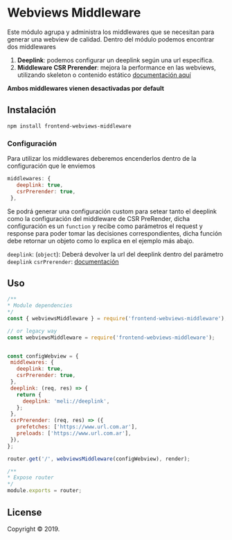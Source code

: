 # Webviews Middleware

Este módulo agrupa y administra los middlewares que se necesitan para generar una webview de calidad.
Dentro del módulo podemos encontrar dos middlewares
 1. **Deeplink**: podemos configurar un deeplink según una url específica.
 2. **Middleware CSR Prerender**: mejora la performance en las webviews, utilizando skeleton o contenido estático  [documentación aquí](https://github.com/mercadolibre/fury_frontend-csr-prerender/tree/develop#client-side-rendering-csr-pre-rendering)
 
**Ambos middlewares vienen desactivadas por default**

## Instalación
```
npm install frontend-webviews-middleware
```

### Configuración
Para utilizar los middlewares deberemos encenderlos dentro de la configuración que le enviemos
 
```js
middlewares: {
   deeplink: true,
   csrPrerender: true,
 },
```

Se podrá generar una configuración custom para setear tanto el deeplink como la configuración del middleware de CSR PreRender, dicha configuración es un `function` y recibe como parámetros el request y response para poder tomar las decisiones correspondientes, dicha función debe retornar un objeto como lo explica en el ejemplo más abajo.

`deeplink`: (`object`): Deberá devolver la url del deeplink dentro del parámetro `deeplink`
`csrPrerender`: [documentación](https://github.com/mercadolibre/fury_frontend-csr-prerender/tree/develop#configuraci%C3%B3n)

## Uso

```js
/**
* Module dependencies
*/
const { webviewsMiddleware } = require('frontend-webviews-middleware');

// or legacy way
const webviewsMiddleware = require('frontend-webviews-middleware');


const configWebview = {
 middlewares: {
   deeplink: true,
   csrPrerender: true,
 },
 deeplink: (req, res) => {
   return {
     deeplink: 'meli://deeplink',
   };
 },
 csrPrerender: (req, res) => ({
   prefetches: ['https://www.url.com.ar'],
   preloads: ['https://www.url.com.ar'],
 }),
};

router.get('/', webviewsMiddleware(configWebview), render);

/**
* Expose router
*/
module.exports = router;
```

## License

Copyright © 2019.
